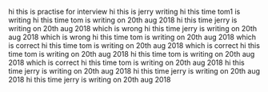 hi this is practise for interview
hi this is jerry writing
hi this time tom1 is writing
hi this time tom  is writing on 20th  aug 2018
hi this time jerry  is writing on 20th  aug 2018 which is wrong
hi this time jerry  is writing on 20th  aug 2018 which is wrong
hi this time tom  is writing on 20th  aug 2018 which is correct
hi this time tom  is writing on 20th  aug 2018 which is correct
hi this time tom  is writing on 20th  aug 2018
hi this time tom  is writing on 20th  aug 2018 which is correct 
hi this time tom  is writing on 20th  aug 2018
hi this time jerry  is writing on 20th  aug 2018
hi this time jerry  is writing on 20th  aug 2018
hi this time jerry  is writing on 20th  aug 2018

